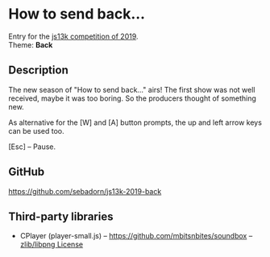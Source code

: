 # How to send back…

Entry for the [js13k competition of 2019](https://2019.js13kgames.com/).  
Theme: **Back**


## Description

The new season of "How to send back…" airs! The first show was not well received, maybe it was too boring. So the producers thought of something new.

As alternative for the [W] and [A] button prompts, the up and left arrow keys can be used too.

[Esc] – Pause.


## GitHub

https://github.com/sebadorn/js13k-2019-back


## Third-party libraries

* CPlayer (player-small.js) – https://github.com/mbitsnbites/soundbox – [zlib/libpng License](https://opensource.org/licenses/Zlib)
